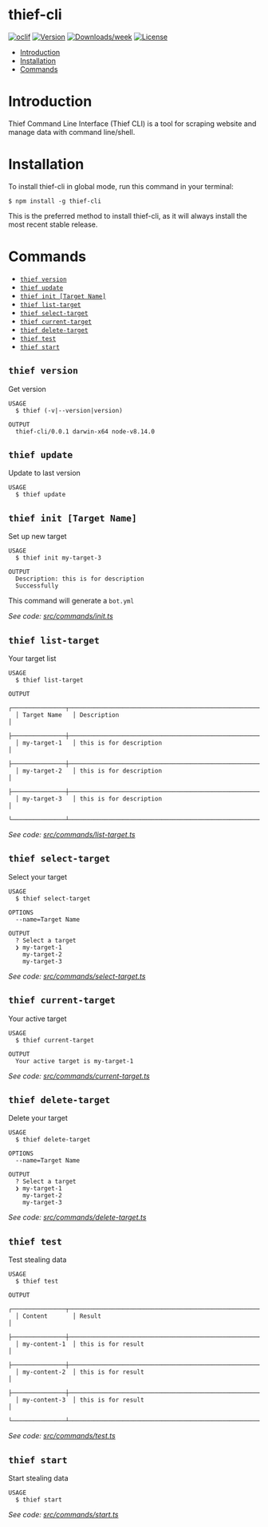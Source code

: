 thief-cli
=========



[![oclif](https://img.shields.io/badge/cli-oclif-brightgreen.svg)](https://oclif.io)
[![Version](https://img.shields.io/npm/v/thief-cli.svg)](https://npmjs.org/package/thief-cli)
[![Downloads/week](https://img.shields.io/npm/dw/thief-cli.svg)](https://npmjs.org/package/thief-cli)
[![License](https://img.shields.io/npm/l/thief-cli.svg)](https://github.com/BagusAK95/thief-cli/blob/master/package.json)

<!-- toc -->
* [Introduction](#introduction)
* [Installation](#installation)
* [Commands](#commands)
<!-- tocstop -->

# Introduction
<!-- introduction -->
Thief Command Line Interface (Thief CLI) is a tool for scraping website and manage data with command line/shell.
<!-- introductionstop -->

# Installation
<!-- installation -->
To install thief-cli in global mode, run this command in your terminal:
```
$ npm install -g thief-cli
```
This is the preferred method to install thief-cli, as it will always install the most recent stable release.
<!-- installationstop -->

# Commands
<!-- commands -->
* [`thief version`](#thief-version)
* [`thief update`](#thief-update)
* [`thief init [Target Name]`](#thief-init)
* [`thief list-target`](#thief-list-target)
* [`thief select-target`](#thief-select-target)
* [`thief current-target`](#thief-current-target)
* [`thief delete-target`](#thief-delete-target)
* [`thief test`](#thief-test)
* [`thief start`](#thief-start)

## `thief version`

Get version

```
USAGE
  $ thief (-v|--version|version)

OUTPUT
  thief-cli/0.0.1 darwin-x64 node-v8.14.0
```

## `thief update`

Update to last version

```
USAGE
  $ thief update
```

## `thief init [Target Name]`

Set up new target

```
USAGE
  $ thief init my-target-3

OUTPUT
  Description: this is for description
  Successfully
```

This command will generate a `bot.yml`

_See code: [src/commands/init.ts](https://github.com/BagusAK95/thief-cli/blob/v0.0.1/src/commands/init.ts)_

## `thief list-target`

Your target list

```
USAGE
  $ thief list-target

OUTPUT
  ┌───────────────┬────────────────────────────────────────────────────────────────────────────────────┐
  │ Target Name   │ Description                                                                        │
  ├───────────────┼────────────────────────────────────────────────────────────────────────────────────┤
  │ my-target-1   │ this is for description                                                            │
  ├───────────────┼────────────────────────────────────────────────────────────────────────────────────┤
  │ my-target-2   │ this is for description                                                            │
  ├───────────────┼────────────────────────────────────────────────────────────────────────────────────┤
  │ my-target-3   │ this is for description                                                            │
  └───────────────┴────────────────────────────────────────────────────────────────────────────────────┘
```

_See code: [src/commands/list-target.ts](https://github.com/BagusAK95/thief-cli/blob/v0.0.1/src/commands/list-target.ts)_

## `thief select-target`

Select your target

```
USAGE
  $ thief select-target

OPTIONS
  --name=Target Name

OUTPUT
  ? Select a target 
  ❯ my-target-1 
    my-target-2
    my-target-3
```

_See code: [src/commands/select-target.ts](https://github.com/BagusAK95/thief-cli/blob/v0.0.1/src/commands/select-target.ts)_

## `thief current-target`

Your active target

```
USAGE
  $ thief current-target

OUTPUT
  Your active target is my-target-1
```

_See code: [src/commands/current-target.ts](https://github.com/BagusAK95/thief-cli/blob/v0.0.1/src/commands/current-target.ts)_

## `thief delete-target`

Delete your target

```
USAGE
  $ thief delete-target

OPTIONS
  --name=Target Name

OUTPUT
  ? Select a target 
  ❯ my-target-1 
    my-target-2
    my-target-3
```

_See code: [src/commands/delete-target.ts](https://github.com/BagusAK95/thief-cli/blob/v0.0.1/src/commands/delete-target.ts)_

## `thief test`

Test stealing data

```
USAGE
  $ thief test

OUTPUT
  ┌───────────────┬────────────────────────────────────────────────────────────────────────────────────┐
  │ Content       │ Result                                                                             │
  ├───────────────┼────────────────────────────────────────────────────────────────────────────────────┤
  │ my-content-1  │ this is for result                                                                 │
  ├───────────────┼────────────────────────────────────────────────────────────────────────────────────┤
  │ my-content-2  │ this is for result                                                                 │
  ├───────────────┼────────────────────────────────────────────────────────────────────────────────────┤
  │ my-content-3  │ this is for result                                                                 │
  └───────────────┴────────────────────────────────────────────────────────────────────────────────────┘
```

_See code: [src/commands/test.ts](https://github.com/BagusAK95/thief-cli/blob/v0.0.1/src/commands/test.ts)_

## `thief start`

Start stealing data

```
USAGE
  $ thief start
```

_See code: [src/commands/start.ts](https://github.com/BagusAK95/thief-cli/blob/v0.0.1/src/commands/start.ts)_

<!-- commandsstop -->
